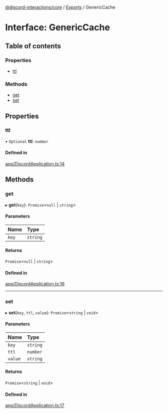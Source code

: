 [@discord-interactions/core](../README.md) / [Exports](../modules.md) / GenericCache

# Interface: GenericCache

## Table of contents

### Properties

- [ttl](GenericCache.md#ttl)

### Methods

- [get](GenericCache.md#get)
- [set](GenericCache.md#set)

## Properties

### ttl

• `Optional` **ttl**: `number`

#### Defined in

[app/DiscordApplication.ts:14](https://github.com/ssMMiles/discord-interactions/blob/ef474ab/packages/core/src/app/DiscordApplication.ts#L14)

## Methods

### get

▸ **get**(`key`): `Promise`<``null`` \| `string`\>

#### Parameters

| Name | Type |
| :------ | :------ |
| `key` | `string` |

#### Returns

`Promise`<``null`` \| `string`\>

#### Defined in

[app/DiscordApplication.ts:16](https://github.com/ssMMiles/discord-interactions/blob/ef474ab/packages/core/src/app/DiscordApplication.ts#L16)

___

### set

▸ **set**(`key`, `ttl`, `value`): `Promise`<`string` \| `void`\>

#### Parameters

| Name | Type |
| :------ | :------ |
| `key` | `string` |
| `ttl` | `number` |
| `value` | `string` |

#### Returns

`Promise`<`string` \| `void`\>

#### Defined in

[app/DiscordApplication.ts:17](https://github.com/ssMMiles/discord-interactions/blob/ef474ab/packages/core/src/app/DiscordApplication.ts#L17)
